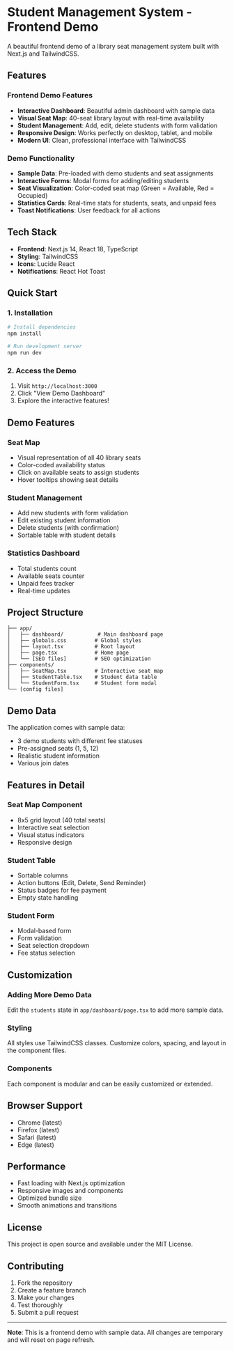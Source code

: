 # Student Management System - Frontend Demo

A beautiful frontend demo of a library seat management system built with Next.js and TailwindCSS.

## Features

### Frontend Demo Features
- **Interactive Dashboard**: Beautiful admin dashboard with sample data
- **Visual Seat Map**: 40-seat library layout with real-time availability
- **Student Management**: Add, edit, delete students with form validation
- **Responsive Design**: Works perfectly on desktop, tablet, and mobile
- **Modern UI**: Clean, professional interface with TailwindCSS

### Demo Functionality
- **Sample Data**: Pre-loaded with demo students and seat assignments
- **Interactive Forms**: Modal forms for adding/editing students
- **Seat Visualization**: Color-coded seat map (Green = Available, Red = Occupied)
- **Statistics Cards**: Real-time stats for students, seats, and unpaid fees
- **Toast Notifications**: User feedback for all actions

## Tech Stack

- **Frontend**: Next.js 14, React 18, TypeScript
- **Styling**: TailwindCSS
- **Icons**: Lucide React
- **Notifications**: React Hot Toast

## Quick Start

### 1. Installation

```bash
# Install dependencies
npm install

# Run development server
npm run dev
```

### 2. Access the Demo

1. Visit `http://localhost:3000`
2. Click "View Demo Dashboard"
3. Explore the interactive features!

## Demo Features

### Seat Map
- Visual representation of all 40 library seats
- Color-coded availability status
- Click on available seats to assign students
- Hover tooltips showing seat details

### Student Management
- Add new students with form validation
- Edit existing student information
- Delete students (with confirmation)
- Sortable table with student details

### Statistics Dashboard
- Total students count
- Available seats counter
- Unpaid fees tracker
- Real-time updates

## Project Structure

```
├── app/
│   ├── dashboard/           # Main dashboard page
│   ├── globals.css         # Global styles
│   ├── layout.tsx          # Root layout
│   ├── page.tsx            # Home page
│   └── [SEO files]         # SEO optimization
├── components/
│   ├── SeatMap.tsx         # Interactive seat map
│   ├── StudentTable.tsx    # Student data table
│   └── StudentForm.tsx     # Student form modal
└── [config files]
```

## Demo Data

The application comes with sample data:
- 3 demo students with different fee statuses
- Pre-assigned seats (1, 5, 12)
- Realistic student information
- Various join dates

## Features in Detail

### Seat Map Component
- 8x5 grid layout (40 total seats)
- Interactive seat selection
- Visual status indicators
- Responsive design

### Student Table
- Sortable columns
- Action buttons (Edit, Delete, Send Reminder)
- Status badges for fee payment
- Empty state handling

### Student Form
- Modal-based form
- Form validation
- Seat selection dropdown
- Fee status selection

## Customization

### Adding More Demo Data
Edit the `students` state in `app/dashboard/page.tsx` to add more sample data.

### Styling
All styles use TailwindCSS classes. Customize colors, spacing, and layout in the component files.

### Components
Each component is modular and can be easily customized or extended.

## Browser Support

- Chrome (latest)
- Firefox (latest)
- Safari (latest)
- Edge (latest)

## Performance

- Fast loading with Next.js optimization
- Responsive images and components
- Optimized bundle size
- Smooth animations and transitions

## License

This project is open source and available under the MIT License.

## Contributing

1. Fork the repository
2. Create a feature branch
3. Make your changes
4. Test thoroughly
5. Submit a pull request

---

**Note**: This is a frontend demo with sample data. All changes are temporary and will reset on page refresh.